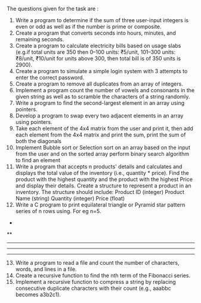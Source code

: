 The questions given for the task are :

1.	Write a program to determine if the sum of three user-input integers is even or odd as well as if the number is prime or composite.
2.	Create a program that converts seconds into hours, minutes, and remaining seconds. 
3.	Create a program to calculate electricity bills based on usage slabs (e.g.if total units are 350 then 0–100 units: ₹5/unit, 101–300 units: ₹8/unit, ₹10/unit for units above 300, then total bill is of 350 units is 2900). 
4.	Create a program to simulate a simple login system with 3 attempts to enter the correct password. 
5.	Create a program to remove all duplicates from an array of integers. 
6.	Implement a program count the number of vowels and consonants in the given string as well as to scramble the characters of a string randomly.
7.	Write a program to find the second-largest element in an array using pointers.
8.	Develop a program to swap every two adjacent elements in an array using pointers. 
9.	Take each element of the 4x4 matrix from the user and print it, then add each element from the 4x4 matrix and print the sum, print the sum of both the diagonals
10.	Implement Bubble sort or Selection sort on an array based on the input from the user and on the sorted array perform binary search algorithm to find an element
11.	Write a program that accepts n products' details and calculates and displays the total value of the inventory (i.e., quantity * price). Find the product with the highest quantity and the product with the highest Price and display their details. 
    Create a structure to represent a product in an inventory. The structure should include:
    Product ID (integer)
    Product Name (string)
    Quantity (integer)
    Price (float)
12.	Write a C program to print equilateral triangle or Pyramid star pattern series of n rows using. For eg n=5. 
   *
   **
  ***
  ****
  *****
13.	Write a program to read a file and count the number of characters, words, and lines in a file.
14.	Create a recursive function to find the nth term of the Fibonacci series.
15.	Implement a recursive function to compress a string by replacing consecutive duplicate characters with their count (e.g., aaabbc becomes a3b2c1). 
